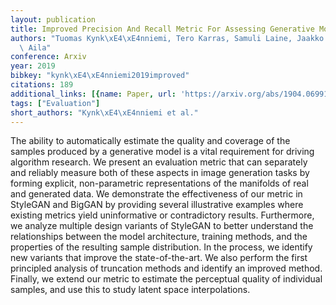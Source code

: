 ```yaml
---
layout: publication
title: Improved Precision And Recall Metric For Assessing Generative Models
authors: "Tuomas Kynk\xE4\xE4nniemi, Tero Karras, Samuli Laine, Jaakko Lehtinen, Timo\
  \ Aila"
conference: Arxiv
year: 2019
bibkey: "kynk\xE4\xE4nniemi2019improved"
citations: 189
additional_links: [{name: Paper, url: 'https://arxiv.org/abs/1904.06991'}]
tags: ["Evaluation"]
short_authors: "Kynk\xE4\xE4nniemi et al."
---
```

The ability to automatically estimate the quality and coverage of the samples
produced by a generative model is a vital requirement for driving algorithm
research. We present an evaluation metric that can separately and reliably
measure both of these aspects in image generation tasks by forming explicit,
non-parametric representations of the manifolds of real and generated data. We
demonstrate the effectiveness of our metric in StyleGAN and BigGAN by providing
several illustrative examples where existing metrics yield uninformative or
contradictory results. Furthermore, we analyze multiple design variants of
StyleGAN to better understand the relationships between the model architecture,
training methods, and the properties of the resulting sample distribution. In
the process, we identify new variants that improve the state-of-the-art. We
also perform the first principled analysis of truncation methods and identify
an improved method. Finally, we extend our metric to estimate the perceptual
quality of individual samples, and use this to study latent space
interpolations.